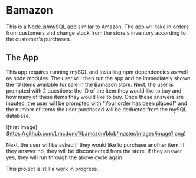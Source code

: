 # Bamazon

This is a Node.js/mySQL app similar to Amazon. The app will take in orders from customers and change stock from the store's inventory according to the customer's purchases. 


## The App
This app requires running mySQL and installing npm dependencies as well as node modules. The user will then run the app and be immediately shown the 10 items available for sale in the Bamazon store. Next, the user is prompted with 2 questions: the ID of the item they would like to buy and how many of these items they would like to buy. Once these answers are inputed, the user will be prompted with "Your order has been placed!" and the number of items the user purchased will be deducted from the mySQL database.

![first image]
(https://github.com/Lmcdono1/bamazon/blob/master/images/image1.png)

Next, the user will be asked if they would like to purchase another item. If they answer no, they will be disconnected from the store. If they answer yes, they will run through the above cycle again.



This project is still a work in progress.

